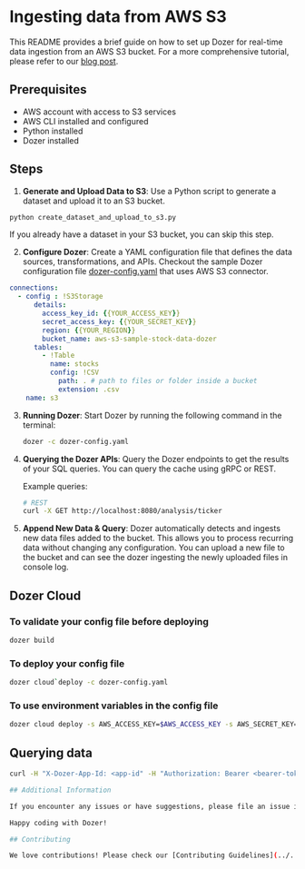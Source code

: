 # Ingesting data from AWS S3

This README provides a brief guide on how to set up Dozer for real-time data ingestion from an AWS S3 bucket. For a more comprehensive tutorial, please refer to our [blog post](https://getdozer.io/blog/Real-Time-Data-Ingestion-from-AWS-S3-using-Dozer-A-Comprehensive-Tutorial).

## Prerequisites
- AWS account with access to S3 services
- AWS CLI installed and configured
- Python installed
- Dozer installed

## Steps

1. **Generate and Upload Data to S3**: Use a Python script to generate a dataset and upload it to an S3 bucket.
 ```bash
 python create_dataset_and_upload_to_s3.py
 ```
If you already have a dataset in your S3 bucket, you can skip this step.

2. **Configure Dozer**: Create a YAML configuration file that defines the data sources, transformations, and APIs.
Checkout the sample Dozer configuration file  [dozer-config.yaml](dozer-config.yaml) that uses AWS S3 connector.

```yaml
connections:
  - config : !S3Storage
      details:
        access_key_id: {{YOUR_ACCESS_KEY}}
        secret_access_key: {{YOUR_SECRET_KEY}}
        region: {{YOUR_REGION}}
        bucket_name: aws-s3-sample-stock-data-dozer
      tables:
        - !Table
          name: stocks
          config: !CSV
            path: . # path to files or folder inside a bucket
            extension: .csv
    name: s3
```

3. **Running Dozer**: Start Dozer by running the following command in the terminal:

   ```bash
   dozer -c dozer-config.yaml
   ```

4. **Querying the Dozer APIs**: Query the Dozer endpoints to get the results of your SQL queries. You can query the cache using gRPC or REST.

   Example queries:
   ```bash
   # REST
   curl -X GET http://localhost:8080/analysis/ticker
   ```

5. **Append New Data & Query**: Dozer automatically detects and ingests new data files added to the bucket. This allows you to process recurring data without changing any configuration. You can upload a new file to the bucket and can see the dozer ingesting the newly uploaded files in console log.

## Dozer Cloud

### To validate your config file before deploying

```bash
dozer build
```
### To deploy your config file

```bash
dozer cloud`deploy -c dozer-config.yaml 
```

### To use environment variables in the config file

```bash
dozer cloud deploy -s AWS_ACCESS_KEY=$AWS_ACCESS_KEY -s AWS_SECRET_KEY=$AWS_SECRET_KEY -s AWS_REGION_S3=$AWS_REGION_S3 -s AWS_BUCKET_NAME=$AWS_BUCKET_NAME
```

## Querying data

```bash
curl -H "X-Dozer-App-Id: <app-id" -H "Authorization: Bearer <bearer-token>" https://dataW.getdozer.io:443  ```

## Additional Information

If you encounter any issues or have suggestions, please file an issue in the [issue tracker](https://github.com/getdozer/dozer-samples/issues) on our Github page or reach out to us on [discord](https://discord.com/invite/3eWXBgJaEQ).

Happy coding with Dozer!

## Contributing

We love contributions! Please check our [Contributing Guidelines](../../community-samples/README.md) if you're interested in helping!
